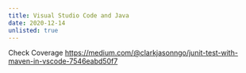 ```yaml
---
title: Visual Studio Code and Java
date: 2020-12-14
unlisted: true
---
```



Check Coverage
https://medium.com/@clarkjasonngo/junit-test-with-maven-in-vscode-7546eabd50f7